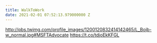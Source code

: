 ```yaml
---
title: WalkToWork
date: 2021-02-01 07:52:13.979000000 Z
---
```


 http://pbs.twimg.com/profile_images/1200120832414142465/L_Bojb-w_normal.jpg#MSFTAdvocate https://t.co/tdjoEkKFGL